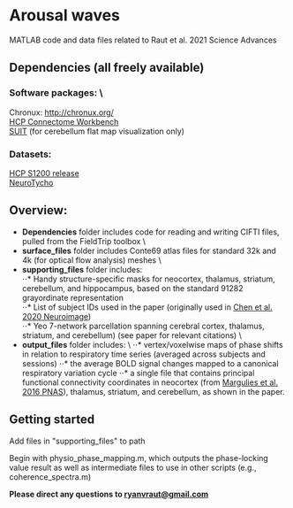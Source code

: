# Arousal waves
MATLAB code and data files related to Raut et al. 2021 Science Advances

## Dependencies (all freely available)
### Software packages: \
Chronux: http://chronux.org/ \
[HCP Connectome Workbench](https://www.humanconnectome.org/software/connectome-workbench) \
[SUIT](http://www.diedrichsenlab.org/imaging/suit.htm) (for cerebellum flat map visualization only)

### Datasets:
[HCP S1200 release](https://www.humanconnectome.org/study/hcp-young-adult/article/s1200-group-average-data-release) \
[NeuroTycho](http://neurotycho.org/anesthesia-and-sleep-task)

## Overview:

* **Dependencies** folder includes code for reading and writing CIFTI files, pulled from the FieldTrip toolbox \
* **surface_files** folder includes Conte69 atlas files for standard 32k and 4k (for optical flow analysis) meshes \
* **supporting_files** folder includes: \
⋅⋅* Handy structure-specific masks for neocortex, thalamus, striatum, cerebellum, and hippocampus, based on the standard 91282 grayordinate representation \
⋅⋅* List of subject IDs used in the paper (originally used in [Chen et al. 2020 Neuroimage](https://www.sciencedirect.com/science/article/pii/S1053811920301944)) \
⋅⋅* Yeo 7-network parcellation spanning cerebral cortex, thalamus, striatum, and cerebellum) (see paper for relevant citations) \
* **output_files** folder includes: \ 
⋅⋅* vertex/voxelwise maps of phase shifts in relation to respiratory time series (averaged across subjects and sessions)
⋅⋅* the average BOLD signal changes mapped to a canonical respiratory variation cycle
⋅⋅* a single file that contains principal functional connectivity coordinates in neocortex (from [Margulies et al. 2016 PNAS](https://www.pnas.org/content/113/44/12574)), thalamus, striatum, and cerebellum, as shown in the paper.

## Getting started

Add files in "supporting_files" to path

Begin with physio_phase_mapping.m, which outputs the phase-locking value result as well as intermediate files to use in other scripts (e.g., coherence_spectra.m)





**Please direct any questions to ryanvraut@gmail.com**